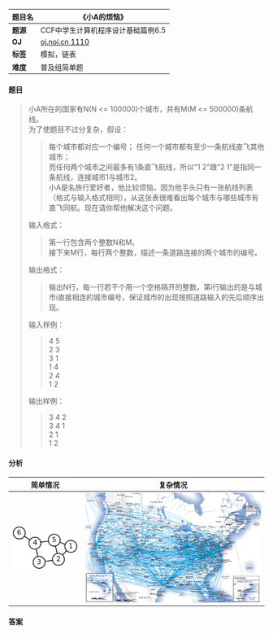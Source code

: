 |题目名|《小A的烦恼》|  
|---|---|  
|**题源**|CCF中学生计算机程序设计基础篇例6.5|  
|**OJ**|[oj.noi.cn 1110](http://oj.noi.cn/oj/#main/show/1110)|  
|**标签**|模拟，链表|  
|**难度**|普及组简单题|  

#### 题目  

> 小A所在的国家有N(N <= 100000)个城市，共有M(M <= 500000)条航线。  
> 为了使题目不过分复杂，假设：  
>> 每个城市都对应一个编号；
>> 任何一个城市都有至少一条航线直飞其他城市；  
>> 而任何两个城市之间最多有1条直飞航线，所以"1 2"跟"2 1"是指同一条航线，连接城市1与城市2。  
> 小A是名旅行爱好者，他比较烦恼，因为他手头只有一张航线列表（格式与输入格式相同），从这张表很难看出每个城市与哪些城市有直飞同航。现在请你帮他解决这个问题。
> 
> 输入格式：  
>> 第一行包含两个整数N和M。  
>> 接下来M行，每行两个整数，描述一条道路连接的两个城市的编号。
>
> 输出格式：  
>> 输出N行，每一行若干个用一个空格隔开的整数。第i行输出的是与城市i直接相连的城市编号，保证城市的出现按照道路输入的先后顺序出现。  
>
> 输入样例：  
>> 4 5  
>> 2 3  
>> 3 1  
>> 1 4  
>> 2 4  
>> 1 2  
>> 
> 输出样例：  
>> 3 4 2  
>> 3 4 1  
>> 2 1  
>> 1 2  

#### 分析  
|简单情况|复杂情况|  
|---|---|  
|![](/diagrams/oj.noi.cn%201110%20小A的烦恼1.png)|![](/diagrams/oj.noi.cn%201110%20小A的烦恼2.gif)|  

#### 答案  
